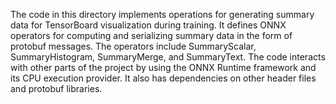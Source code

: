 The code in this directory implements operations for generating summary data for TensorBoard visualization during training. It defines ONNX operators for computing and serializing summary data in the form of protobuf messages. The operators include SummaryScalar, SummaryHistogram, SummaryMerge, and SummaryText. The code interacts with other parts of the project by using the ONNX Runtime framework and its CPU execution provider. It also has dependencies on other header files and protobuf libraries.